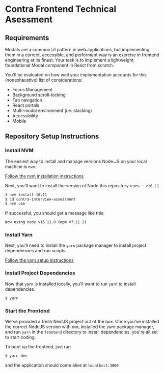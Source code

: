 # Contra Frontend Technical Asessment

## Requirements

Modals are a common UI pattern in web applications, but implementing them in a correct, accessible, and performant way is an exercise in frontend engineering at its finest. Your task is to implement a lightweight, foundational Modal component in React from scratch.

You'll be evaluated on how well your implementation accounts for this (nonexhaustive) list of considerations:

- Focus Management
- Background scroll-locking
- Tab navigation
- React portals
- Multi-modal environment (i.e. stacking)
- Accessibility
- Mobile

## Repository Setup Instructions

### Install NVM

The easiest way to install and manage versions Node.JS on your local machine is `nvm`.

[Follow the nvm installation instructions](https://github.com/nvm-sh/nvm)

Next, you'll want to install the version of Node this repository uses -- `v16.11`

```sh
$ nvm install 16.11
$ cd contra-interview-assessment
$ nvm use
```

If successful, you should get a message like this:

```sh
Now using node v16.11.0 (npm v7.11.2)
```

### Install Yarn

Next, you'll need to install the `yarn` package manager to install project dependencies and run scripts.

[Follow the yarn setup instructions](https://yarnpkg.com/getting-started/install)

### Install Project Dependencies

Now that `yarn` is installed locally, you'll want to run `yarn` to install dependencies.

```sh
$ yarn
```

### Start the Frontend

We've provided a fresh NextJS project out of the box. Once you've installed the correct NodeJS version with `nvm`, installed the `yarn` package manager, and run `yarn` in the `frontend` directory to install dependencies, you're all set to start coding.

To boot up the frontend, just run

```sh
$ yarn dev
```

and the application should come alive at `localhost:3000`
